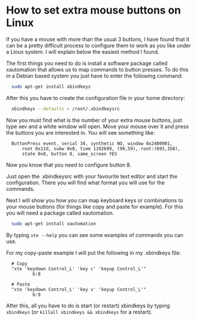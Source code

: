 # How to set extra mouse buttons on Linux


If you have a mouse with more than the usual 3 buttons, I have found that it can be a pretty difficult process to configure them to work as you like under a Linux system. I will explain below the easiest method I found.

The first things you need to do is install a software package called xautomation that allows us to map commands to button presses. To do this in a Debian based system you just have to enter the following command:

```bash
  sudo apt-get install xbindkeys
```

After this you have to create the configuration file in your home directory:

```bash
  xbindkeys --defaults > /root/.xbindkeysrc
```

Now you must find what is the number of your extra mouse buttons, just type xev and a white window will open. Move your mouse over it and press the buttons you are interested in. You will see something like:

```
  ButtonPress event, serial 34, synthetic NO, window 0x2400001,
      root 0x11d, subw 0x0, time 1192699, (99,59), root:(693,358),
      state 0x0, button 8, same_screen YES
```

Now you know that you need to configure button 8. 

Just open the .xbindkeysrc with your favourite text editor and start the configuration. There you will find what format you will use for the commands. 

Next I will show you how you can map keyboard keys or combinations to your mouse buttons (for things like copy and paste for example). For this you will need a package called xautomation.

```bash
  sudo apt-get install xautomation
```

By typing `xte --help` you can see some examples of commands you can use.

For my copy-paste example I will put the following in my .xbindkeys file:

```
  # Copy
  "xte 'keydown Control_L' 'key c' 'keyup Control_L'"
          b:8

  # Paste
  "xte 'keydown Control_L' 'key v' 'keyup Control_L'"
          b:9
```

After this, all you have to do is start (or restart) xbindkeys by typing `xbindkeys` (or `killall xbindkeys && xbindkeys` for a restart).
